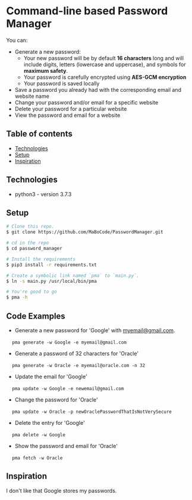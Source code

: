 # Command-line based Password Manager

You can:
  * Generate a new password:
    * Your new password will be by default **16 characters** long and will include digits, letters (lowercase and uppercase), and symbols for **maximum safety**.
    * Your password is carefully encrypted using **AES-GCM encryption**
    * Your password is saved locally
  * Save a password you already had with the corresponding email and website name
  * Change your password and/or email for a specific website
  * Delete your password for a particular website
  * View the password and email for a website

## Table of contents
* [Technologies](#technologies)
* [Setup](#setup)
* [Inspiration](#inspiration)

## Technologies
* python3 - version 3.7.3

## Setup

```bash
# Clone this repo.
$ git clone https://github.com/MaBoCode/PasswordManager.git

# cd in the repo
$ cd password_manager

# Install the requirements
$ pip3 install -r requirements.txt

# Create a symbolic link named `pma` to `main.py`.
$ ln -s main.py /usr/local/bin/pma

# You're good to go
$ pma -h
```

## Code Examples
* Generate a new password for 'Google' with myemail@gmail.com.

&nbsp;&nbsp;&nbsp;&nbsp;`pma generate -w Google -e myemail@gmail.com`

* Generate a password of 32 characters for 'Oracle'

&nbsp;&nbsp;&nbsp;&nbsp;`pma generate -w Oracle -e myemail@oracle.com -n 32`

* Update the email for 'Google'

&nbsp;&nbsp;&nbsp;&nbsp;`pma update -w Google -e newemail@gmail.com`

* Change the password for 'Oracle'

&nbsp;&nbsp;&nbsp;&nbsp;`pma update -w Oracle -p newOraclePasswordThatIsNotVerySecure`

* Delete the entry for 'Google'

&nbsp;&nbsp;&nbsp;&nbsp;`pma delete -w Google`

* Show the password and email for 'Oracle'

&nbsp;&nbsp;&nbsp;&nbsp;`pma fetch -w Oracle`

## Inspiration
I don't like that Google stores my passwords.
